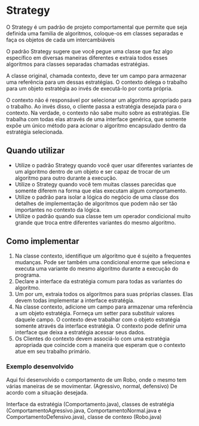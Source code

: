 <h1> Strategy </h1>
<p>
    O Strategy é um padrão de projeto comportamental que permite
    que seja definida uma familia de algoritmos, coloque-os em classes separadas
    e faça os objetos de cada um intercambiáveis
</p>

<p>
    O padrão Strategy sugere que você pegue uma classe que faz algo específico em diversas maneiras diferentes e extraia todos esses algoritmos para classes separadas chamadas estratégias.
</p>

<p>
    A classe original, chamada contexto, deve ter um campo para armazenar uma referência para um dessas estratégias. O contexto delega o trabalho para um objeto estratégia ao invés de executá-lo por conta própria.
</p>

<p>
    O contexto não é responsável por selecionar um algoritmo apropriado para o trabalho. Ao invés disso, o cliente passa a estratégia desejada para o contexto. Na verdade, o contexto não sabe muito sobre as estratégias. Ele trabalha com todas elas através de uma interface genérica, que somente expõe um único método para acionar o algoritmo encapsulado dentro da estratégia selecionada.
</p>

<h2> Quando utilizar </h2>
<ul>
    <li>
        Utilize o padrão Strategy quando você quer usar diferentes variantes de um algoritmo dentro de um   objeto e ser capaz de trocar de um algoritmo para outro durante a execução.
    </li>
    <li>
        Utilize o Strategy quando você tem muitas classes parecidas que somente diferem na forma que elas executam algum comportamento.
    </li>
    <li>
        Utilize o padrão para isolar a lógica do negócio de uma classe dos detalhes de implementação de algoritmos que podem não ser tão importantes no contexto da lógica.
    </li>
    <li>
        Utilize o padrão quando sua classe tem um operador condicional muito grande que troca entre     diferentes variantes do mesmo algoritmo.
    </li>
</ul>

<h2> Como implementar </h2>
<ol>
    <li>
        Na classe contexto, identifique um algoritmo que é sujeito a frequentes mudanças. Pode ser também uma condicional enorme que seleciona e executa uma variante do mesmo algoritmo durante a execução do programa.
    </li>
    <li>
        Declare a interface da estratégia comum para todas as variantes do algoritmo.
    </li>
    <li>
        Um por um, extraia todos os algoritmos para suas próprias classes. Elas devem todas implementar a interface estratégia.
    </li>
    <li>
        Na classe contexto, adicione um campo para armazenar uma referência a um objeto estratégia. Forneça um setter para substituir valores daquele campo. O contexto deve trabalhar com o objeto estratégia somente através da interface estratégia. O contexto pode definir uma interface que deixa a estratégia acessar seus dados.
    </li>
    <li>
        Os Clientes do contexto devem associá-lo com uma estratégia apropriada que coincide com a maneira que esperam que o contexto atue em seu trabalho primário.
    </li>
</ol>

<h3> Exemplo desenvolvido </h3>
<p>
    Aqui foi desenvolvido o comportamento de um Robo, onde o mesmo tem várias maneiras de 
    se movimentar. (Agressivo, normal, defensivo) De acordo com a situação desejada.
</p>
<p>
    Interface da estratégia (Comportamento.java), classes de estratégia (ComportamentoAgressivo.java,
    ComportamentoNormal.java e ComportamentoDefensivo.java), classe de contexo (Robo.java)
</p>

